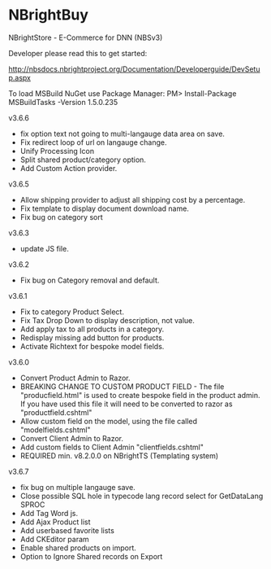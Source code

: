 # NBrightBuy
NBrightStore - E-Commerce for DNN (NBSv3)

Developer please read this to get started:

http://nbsdocs.nbrightproject.org/Documentation/Developerguide/DevSetup.aspx

To load MSBuild NuGet use Package Manager:
PM> Install-Package MSBuildTasks -Version 1.5.0.235 

v3.6.6
- fix option text not going to multi-langauge data area on save.
- Fix redirect loop of url on langauge change.
- Unify Processing Icon
- Split shared product/category option.
- Add Custom Action provider.

v3.6.5
- Allow shipping provider to adjust all shipping cost by a percentage.
- Fix template to display document download name.
- Fix bug on category sort

v3.6.3
- update JS file.

v3.6.2
- Fix bug on Category removal and default.

v3.6.1
- Fix to category Product Select.
- Fix Tax Drop Down to display description, not value.
- Add apply tax to all products in a category.
- Redisplay missing add button for products.
- Activate Richtext for bespoke model fields.

v3.6.0
- Convert Product Admin to Razor.
- BREAKING CHANGE TO CUSTOM PRODUCT FIELD - The file "producfield.html" is used to create bespoke field in the product admin.  If you have used this file it will need to be converted to razor as  "productfield.cshtml"
- Allow custom field on the model, using the file called "modelfields.cshtml"
- Convert Client Admin to Razor.
- Add custom fields to Client Admin "clientfields.cshtml"
- REQUIRED min. v8.2.0.0 on NBrightTS  (Templating system)

v3.6.7
- fix bug on multiple langauge save.
- Close possible SQL hole in typecode lang record select for GetDataLang SPROC
- Add Tag Word js. 
- Add Ajax Product list
- Add userbased favorite lists
- Add CKEditor param
- Enable shared products on import.
- Option to Ignore Shared records on Export

